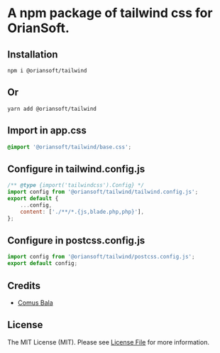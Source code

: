 # A npm package of tailwind css for OrianSoft.

## Installation

```npm
npm i @oriansoft/tailwind
```

## Or

```yarn
yarn add @oriansoft/tailwind
```

## Import in app.css

```css
@import '@oriansoft/tailwind/base.css';
```

## Configure in tailwind.config.js

```js
/** @type {import('tailwindcss').Config} */
import config from '@oriansoft/tailwind/tailwind.config.js';
export default {
    ...config,
    content: ['./**/*.{js,blade.php,php}'],
};
```

## Configure in postcss.config.js

```js
import config from '@oriansoft/tailwind/postcss.config.js';
export default config;
```

## Credits

-   [Comus Bala](https://github.com/comusbala96)

## License

The MIT License (MIT). Please see [License File](LICENSE.md) for more information.
